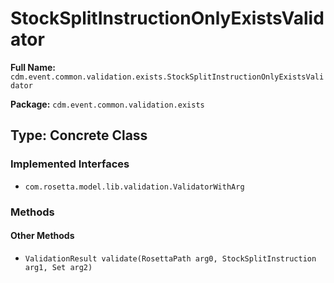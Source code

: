 # StockSplitInstructionOnlyExistsValidator

**Full Name:** `cdm.event.common.validation.exists.StockSplitInstructionOnlyExistsValidator`

**Package:** `cdm.event.common.validation.exists`

## Type: Concrete Class

### Implemented Interfaces

- `com.rosetta.model.lib.validation.ValidatorWithArg`

### Methods

#### Other Methods

- `ValidationResult validate(RosettaPath arg0, StockSplitInstruction arg1, Set arg2)`

